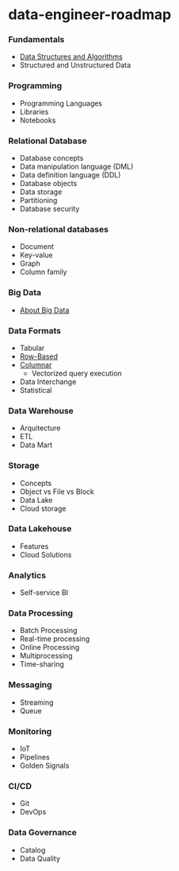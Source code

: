# data-engineer-roadmap

### Fundamentals

- [Data Structures and Algorithms](./Fundamentals/Data%20Structures%20and%20Algorithms.md)
- Structured and Unstructured Data

### Programming

- Programming Languages
- Libraries
- Notebooks

### Relational Database

- Database concepts
- Data manipulation language (DML)
- Data definition language (DDL)
- Database objects
- Data storage
- Partitioning
- Database security

### Non-relational databases

- Document
- Key-value
- Graph
- Column family

### Big Data

- [About Big Data](./Big%20Data/Big%20Data.md)

### Data Formats

- Tabular
- [Row-Based](./Data%20Formats/Row-Based%20Formats.md)
- [Columnar](./Data%20Formats/Columnar%20Formats.md)
  - Vectorized query execution
- Data Interchange
- Statistical

### Data Warehouse

- Arquitecture
- ETL
- Data Mart

### Storage

- Concepts
- Object vs File vs Block
- Data Lake
- Cloud storage

### Data Lakehouse

- Features
- Cloud Solutions

### Analytics

- Self-service BI

### Data Processing

- Batch Processing
- Real-time processing
- Online Processing
- Multiprocessing
- Time-sharing

### Messaging

- Streaming
- Queue

### Monitoring

- IoT
- Pipelines
- Golden Signals

### CI/CD

- Git
- DevOps

### Data Governance

- Catalog
- Data Quality
